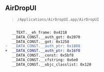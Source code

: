 ## AirDropUI

> `/Applications/AirDropUI.app/AirDropUI`

```diff

   __TEXT.__eh_frame: 0x4218
   __DATA_CONST.__auth_got: 0x2070
   __DATA_CONST.__got: 0x1258
-  __DATA_CONST.__auth_ptr: 0x1808
+  __DATA_CONST.__auth_ptr: 0x16f0
   __DATA_CONST.__const: 0x5bf8
   __DATA_CONST.__cfstring: 0x6e0
   __DATA_CONST.__objc_classlist: 0x120

```
